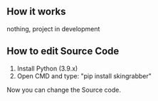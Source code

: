 ## How it works 
nothing, project in development

## How to edit Source Code
1. Install Python (3.9.x)
2. Open CMD and type: "pip install skingrabber"

Now you can change the Source code.